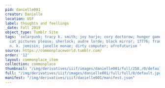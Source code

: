 ```yaml
---
pid: danielle001
creator: Danielle
location: USF
label: thoughts and feellings
_date: Fall 2019
object_type: Tumblr Site
tags: 'solarpunk; tracy k. smith; joy harjo; cory doctorow; hunger games; naomi kritzer;
  cat pictures please; sherlock; audre lorde; black mirror; 17776; frankenstein; inkamisana;
  n. k. jemisin; janelle monae; dirty computer; afrofuturism '
source: https://commonplaceworld.tumblr.com/
order: '12'
layout: commonplace_item
collection: commonplace
thumbnail: "/img/derivatives/iiif/images/danielle001/full/250,/0/default.jpg"
full: "/img/derivatives/iiif/images/danielle001/full/full/0/default.jpg"
manifest: "/img/derivatives/iiif/danielle001/manifest.json"
---
```

